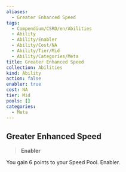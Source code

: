 ```yaml
---
aliases:
  - Greater Enhanced Speed
tags:
  - Compendium/CSRD/en/Abilities
  - Ability
  - Ability/Enabler
  - Ability/Cost/NA
  - Ability/Tier/Mid
  - Ability/Categories/Meta
title: Greater Enhanced Speed
collection: Abilities
kind: Ability
action: false
enabler: true
cost: NA
tier: Mid
pools: []
categories:
  - Meta
---
```

## Greater Enhanced Speed  
>**Enabler**
  
You gain 6 points to your Speed Pool. Enabler.